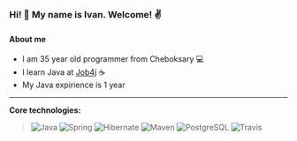 ### Hi! 👋 My name is Ivan. Welcome! :v:

#### About me

* I am 35 year old programmer from Cheboksary :computer:
* I learn Java at [Job4j](https://job4j.ru/) :coffee:
* My Java expirience is 1 year

-----------
<b>Core technologies:</b>
> ![Java](https://img.shields.io/badge/Java-%3E%3D%208-orange) 
![Spring](https://img.shields.io/badge/Spring-%3E%3D%205.0-green)
![Hibernate](https://img.shields.io/badge/Hibernate-%3E%3D%205.0-yellow)
![Maven](https://img.shields.io/badge/Maven-3-red)
![PostgreSQL](https://img.shields.io/badge/PostgreSQL-%3E%3D%209-blue)
![Travis](https://img.shields.io/badge/Travis-CI-succes)
